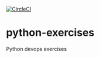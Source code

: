 [![CircleCI](https://circleci.com/gh/Kanshar/python-exercises.svg?style=svg)](https://circleci.com/gh/Kanshar/python-exercises)
# python-exercises
Python devops exercises